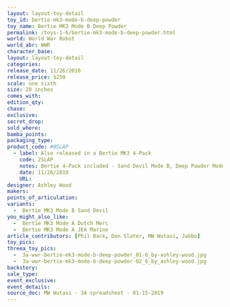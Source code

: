 ```yaml
---
layout: layout-toy-detail 
toy_id: bertie-mk3-mode-b-deep-powder
toy_name: Bertie MK3 Mode B Deep Powder
permalink: /toys-1-6/bertie-mk3-mode-b-deep-powder.html
world: World War Robot
world_abr: WWR
character_base: 
layout: layout-toy-detail
categories: 
release_date: 11/26/2010
release_price: $250 
scale: one sixth
size: 20 inches
comes_with: 
edition_qty: 
chase: 
exclusive: 
secret_drop: 
sold_where: 
bamba_points: 
packaging_type: 
product_code: #0SLAP
  - label: Also released in a Bertie MK3 4-Pack
    code: 2SLAP
    notes: Bertie 4-Pack included - Sand Devil Mode B, Deep Powder Mode B, Dutch Merc Mode A, and JEA Mode A - @ $940
    date: 11/26/2010
    URL:
designer: Ashley Wood
makers: 
points_of_articulation: 
variants: 
  -  Bertie MK3 Mode B Sand Devil
you_might_also_like: 
  -  Bertie MK3 Mode A Dutch Merc
  -  Bertie MK3 Mode A JEA Marine
article_contributors: [Phil Back, Don Slater, MW Wutasi, Jabbo]
toy_pics: 
threea_toy_pics:
  -  3a-wwr-bertie-mk3-mode-b-deep-powder_01-6_by-ashley-wood.jpg
  -  3a-wwr-bertie-mk3-mode-b-deep-powder-02_6_by_ashley-wood.jpg
backstory: 
sale_type: 
event_exclusive: 
event_details: 
source_doc: MW Wutasi - 3A spreadsheet - 01-15-2019
---
```

